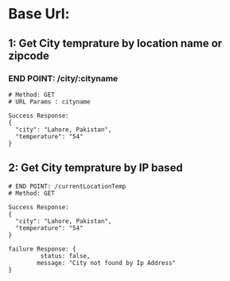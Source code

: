 # Base Url: 
## 1:  Get City temprature by location name or zipcode
   ### END POINT:  /city/:cityname

    # Method: GET
    # URL Params : cityname

    Success Response:
    {
      "city": "Lahore, Pakistan",
      "temperature": "54"
    }

## 2:  Get City temprature by IP based
    # END POINT: /currentLocationTemp
    # Method: GET

    Success Response:
    {
      "city": "Lahore, Pakistan",
      "temperature": "54"
    }

    failure Response: {
             status: false,
            message: "City not found by Ip Address"
    }
